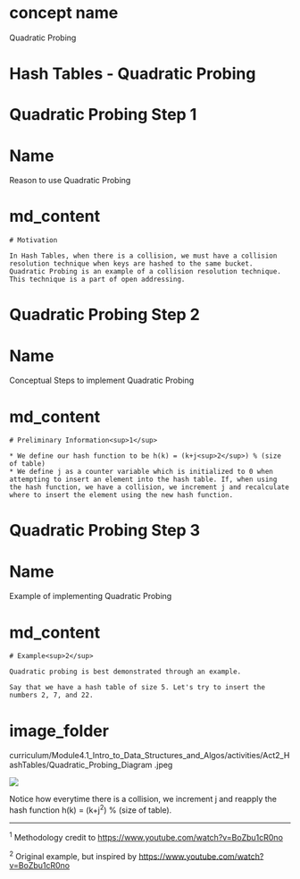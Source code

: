 # concept name
Quadratic Probing

# Hash Tables - Quadratic Probing

# Quadratic Probing Step 1
# Name
Reason to use Quadratic Probing
# md_content

```
# Motivation

In Hash Tables, when there is a collision, we must have a collision resolution technique when keys are hashed to the same bucket. Quadratic Probing is an example of a collision resolution technique. This technique is a part of open addressing.
```

# Quadratic Probing Step 2
# Name
Conceptual Steps to implement Quadratic Probing
# md_content

```
# Preliminary Information<sup>1</sup> 

* We define our hash function to be h(k) = (k+j<sup>2</sup>) % (size of table)
* We define j as a counter variable which is initialized to 0 when attempting to insert an element into the hash table. If, when using the hash function, we have a collision, we increment j and recalculate where to insert the element using the new hash function.
```

# Quadratic Probing Step 3
# Name
Example of implementing Quadratic Probing
# md_content

```
# Example<sup>2</sup>

Quadratic probing is best demonstrated through an example.

Say that we have a hash table of size 5. Let's try to insert the numbers 2, 7, and 22.
```

# image_folder
curriculum/Module4.1_Intro_to_Data_Structures_and_Algos/activities/Act2_HashTables/Quadratic_Probing_Diagram .jpeg

<img src ="https://projectbit.s3-us-west-1.amazonaws.com/darlene/labs/Quadratic_Probing_Diagram+.jpeg">

Notice how everytime there is a collision, we increment j and reapply the hash function h(k) = (k+j<sup>2</sup>) % (size of table).

<hr>

<sup>1</sup> Methodology credit to https://www.youtube.com/watch?v=BoZbu1cR0no

<sup>2</sup> Original example, but inspired by https://www.youtube.com/watch?v=BoZbu1cR0no 

 











